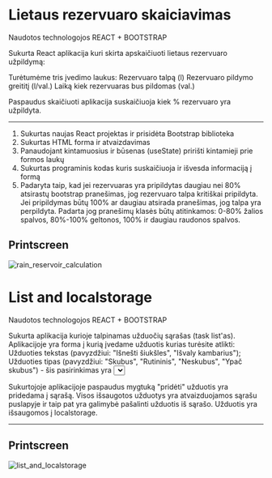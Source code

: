 # Lietaus rezervuaro skaiciavimas

Naudotos technologojos REACT + BOOTSTRAP

Sukurta React aplikacija kuri skirta apskaičiuoti lietaus rezervuaro užpildymą:

Turėtumėme tris įvedimo laukus:
Rezervuaro talpą (l)
Rezervuaro pildymo greititį (l/val.)
Laiką kiek rezervuaras bus pildomas (val.)

Paspaudus skaičiuoti aplikacija suskaičiuoja kiek % rezervuaro yra užpildyta.

**************************************************************

1. Sukurtas naujas React projektas ir prisidėta Bootstrap biblioteka
2. Sukurtas HTML forma ir atvaizdavimas
3. Panaudojant kintamuosius ir būsenas (useState) pririšti kintamieji prie formos laukų
4. Sukurtas programinis kodas kuris suskaičiuoja ir išvesda informaciją į formą
5. Padaryta taip, kad jei rezervuaras yra pripildytas daugiau nei 80% atsirastų bootstrap pranešimas, jog rezervuaro talpa kritiškai pripildyta. Jei pripildymas būtų 100% ar daugiau atsirada pranešimas, jog talpa yra perpildyta. Padarta jog pranešimų klasės būtų atitinkamos: 0-80% žalios spalvos, 80%-100% geltonos, 100% ir daugiau raudonos spalvos. 

## Printscreen
![rain_reservoir_calculation](https://user-images.githubusercontent.com/117721797/214671656-eeb99dab-cfff-4c06-a9c3-12b8ca5fe7ee.jpg)












# List and localstorage

Naudotos technologojos REACT + BOOTSTRAP

Sukurta aplikacija kurioje talpinamas užduočių sąrašas (task list'as). Aplikacijoje yra forma į kurią įvedame užduotis kurias turėsite atlikti:
Užduoties tekstas (pavyzdžiui: "Išnešti šiukšles", "Išvaly kambarius");
Užduoties tipas (pavyzdžiui: "Skubus", "Rutininis", "Neskubus", "Ypač skubus") - šis pasirinkimas yra <select> tipas.
  
  Sukurtojoje aplikacijoje paspaudus mygtuką "pridėti" užduotis yra pridedama į sąrašą. Visos išsaugotos užduotys yra atvaizduojamos sąrašu puslapyje ir taip pat yra galimybė pašalinti užduotis iš sąrašo. Užduotis yra išsaugomos į localstorage.
 ****************************************************************************************************************** 
## Printscreen
![list_and_localstorage](https://user-images.githubusercontent.com/117721797/214674110-c20c8271-82eb-4324-ad00-9ec90890aa43.jpg)
